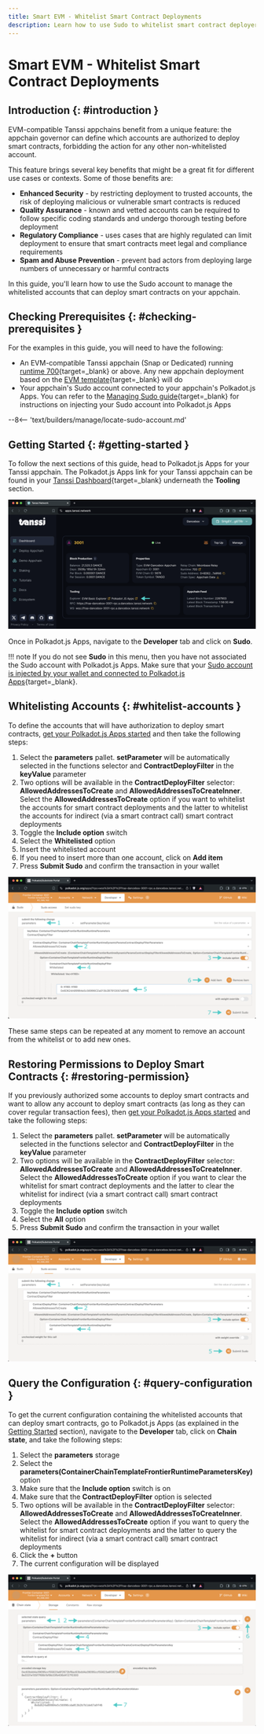 ```yaml
---
title: Smart EVM - Whitelist Smart Contract Deployments
description: Learn how to use Sudo to whitelist smart contract deployers for your Smart EVM Tanssi appchain, increasing overall security.
---
```


# Smart EVM - Whitelist Smart Contract Deployments

## Introduction {: #introduction }

EVM-compatible Tanssi appchains benefit from a unique feature: the appchain governor can define which accounts are authorized to deploy smart contracts, forbidding the action for any other non-whitelisted account.

This feature brings several key benefits that might be a great fit for different use cases or contexts. Some of those benefits are:

- **Enhanced Security** - by restricting deployment to trusted accounts, the risk of deploying malicious or vulnerable smart contracts is reduced
- **Quality Assurance** - known and vetted accounts can be required to follow specific coding standards and undergo thorough testing before deployment
- **Regulatory Compliance** - uses cases that are highly regulated can limit deployment to ensure that smart contracts meet legal and compliance requirements
- **Spam and Abuse Prevention** - prevent bad actors from deploying large numbers of unnecessary or harmful contracts

In this guide, you'll learn how to use the Sudo account to manage the whitelisted accounts that can deploy smart contracts on your appchain.

## Checking Prerequisites {: #checking-prerequisites }

For the examples in this guide, you will need to have the following:

 - An EVM-compatible Tanssi appchain (Snap or Dedicated) running [runtime 700](https://github.com/moondance-labs/tanssi/releases/tag/runtime-700){target=\_blank} or above. Any new appchain deployment based on the [EVM template](/builders/build/templates/evm/){target=\_blank} will do
 - Your appchain's Sudo account connected to your appchain's Polkadot.js Apps. You can refer to the [Managing Sudo guide](/builders/manage/developer-portal/sudo/#configuring-polkadotjs-apps){target=\_blank} for instructions on injecting your Sudo account into Polkadot.js Apps

--8<-- 'text/builders/manage/locate-sudo-account.md'

## Getting Started {: #getting-started }

To follow the next sections of this guide, head to Polkadot.js Apps for your Tanssi appchain. The Polkadot.js Apps link for your Tanssi appchain can be found in your [Tanssi Dashboard](https://apps.tanssi.network){target=\_blank} underneath the **Tooling** section.

![Locating your Polkadot.js Apps Link on apps.tanssi.network](/images/builders/manage/developer-portal/smart-contracts-creation-filter/smart-contracts-creation-filter-1.webp)

Once in Polkadot.js Apps, navigate to the **Developer** tab and click on **Sudo**.

!!! note
    If you do not see **Sudo** in this menu, then you have not associated the Sudo account with Polkadot.js Apps. Make sure that your [Sudo account is injected by your wallet and connected to Polkadot.js Apps](/builders/manage/developer-portal/sudo/#configuring-polkadotjs-apps){target=\_blank}.

## Whitelisting Accounts {: #whitelist-accounts }

To define the accounts that will have authorization to deploy smart contracts, [get your Polkadot.js Apps started](#getting-started) and then take the following steps:

1. Select the **parameters** pallet. **setParameter** will be automatically selected in the functions selector and **ContractDeployFilter** in the **keyValue** parameter
2. Two options will be available in the **ContractDeployFilter** selector: **AllowedAddressesToCreate** and **AllowedAddressesToCreateInner**. Select the **AllowedAddressesToCreate** option if you want to whitelist the accounts for smart contract deployments and the latter to whitelist the accounts for indirect  (via a smart contract call) smart contract deployments
3. Toggle the **Include option** switch
4. Select the **Whitelisted** option
5. Insert the whitelisted account
6. If you need to insert more than one account, click on **Add item**
7. Press **Submit Sudo** and confirm the transaction in your wallet

![Whitelisting Accounts](/images/builders/manage/developer-portal/smart-contracts-creation-filter/smart-contracts-creation-filter-2.webp)

These same steps can be repeated at any moment to remove an account from the whitelist or to add new ones.

## Restoring Permissions to Deploy Smart Contracts {: #restoring-permission}

If you previously authorized some accounts to deploy smart contracts and want to allow any account to deploy smart contracts (as long as they can cover regular transaction fees), then [get your Polkadot.js Apps started](#getting-started) and take the following steps:

1. Select the **parameters** pallet. **setParameter** will be automatically selected in the functions selector and **ContractDeployFilter** in the **keyValue** parameter
2. Two options will be available in the **ContractDeployFilter** selector: **AllowedAddressesToCreate** and **AllowedAddressesToCreateInner**. Select the **AllowedAddressesToCreate** option if you want to clear the whitelist for smart contract deployments and the latter to clear the whitelist for indirect  (via a smart contract call) smart contract deployments
3. Toggle the **Include option** switch
4. Select the **All** option
5. Press **Submit Sudo** and confirm the transaction in your wallet

![Clearing the Whitelisted Accounts](/images/builders/manage/developer-portal/smart-contracts-creation-filter/smart-contracts-creation-filter-3.webp)

## Query the Configuration {: #query-configuration }

To get the current configuration containing the whitelisted accounts that can deploy smart contracts, go to Polkadot.js Apps (as explained in the [Getting Started](#getting-started) section), navigate to the **Developer** tab, click on **Chain state**, and take the following steps:

1. Select the **parameters** storage
2. Select the **parameters(ContainerChainTemplateFrontierRuntimeParametersKey)** option
3. Make sure that the **Include option** switch is on
4. Make sure that the **ContractDeployFilter** option is selected
5. Two options will be available in the **ContractDeployFilter** selector: **AllowedAddressesToCreate** and **AllowedAddressesToCreateInner**. Select the **AllowedAddressesToCreate** option if you want to query the whitelist for smart contract deployments and the latter to query the whitelist for indirect (via a smart contract call) smart contract deployments
6. Click the **+** button
7. The current configuration will be displayed

![Query the Whitelists](/images/builders/manage/developer-portal/smart-contracts-creation-filter/smart-contracts-creation-filter-4.webp)